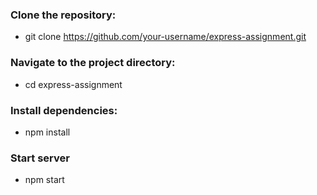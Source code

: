 ### Clone the repository:
  - git clone https://github.com/your-username/express-assignment.git
### Navigate to the project directory:
  - cd express-assignment
### Install dependencies:
  - npm install
### Start server
  - npm start